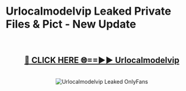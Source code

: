 # Urlocalmodelvip Leaked Private Files & Pict - New Update
<br>
<div align="center">
<h2><a href="https://mediafilles.blogspot.com/?title=Urlocalmodelvip" rel="nofollow">🔴 CLICK HERE 🌐==►► Urlocalmodelvip</a></h2>
<br>
<a href="https://mediafilles.blogspot.com/?title=Urlocalmodelvip" rel="nofollow" data-target="animated-image.originalLink"><img src="https://i.ibb.co.com/WyWwxjT/player-gif2.gif" alt="Urlocalmodelvip Leaked OnlyFans" style="max-width: 100%; display: inline-block;" data-target="animated-image.originalImage"></a>
</div>
<br>